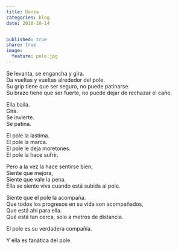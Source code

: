 ```yaml
---
title: Danza
categories: blog
date: 2018-10-14


published: true
share: true
image:
  feature: pole.jpg
---
```

Se levanta, se engancha y gira.<br>
Da vueltas y vueltas alrededor del pole.<br>
Su grip tiene que ser seguro, no puede patinarse.<br>
Su brazo tiene que ser fuerte, no puede dejar de rechazar el caño.

Ella baila.<br>
Gira.<br>
Se invierte.<br>
Se patina.

El pole la lastima.<br>
El pole la marca.<br>
El pole le deja moretones.<br>
El pole la hace sufrir.

Pero a la vez la hace sentirse bien,<br>
Siente que mejora,<br>
Siente que vale la pena.<br>
Ella se siente viva cuando está subida al pole.

Siente que el pole la acompaña.<br>
Que todos los progresos en su vida son acompañados,<br>
Que está ahí para ella.<br>
Qué está tan cerca, solo a metros de distancia.

El pole es su verdadera compañía.

Y ella es fanática del pole.
